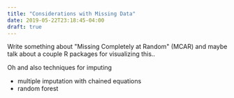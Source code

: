 ```yaml
---
title: "Considerations with Missing Data"
date: 2019-05-22T23:18:45-04:00
draft: true
---
```


Write something about "Missing Completely at Random" (MCAR) and maybe talk about a couple R packages for visualizing this..



Oh and also techniques for imputing

- multiple imputation with chained equations
- random forest